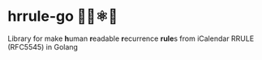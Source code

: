 # hrrule-go 🧐👀⚛️📜
Library for make **h**uman **r**eadable **r**ecurrence **rule**s from iCalendar RRULE (RFC5545) in Golang
